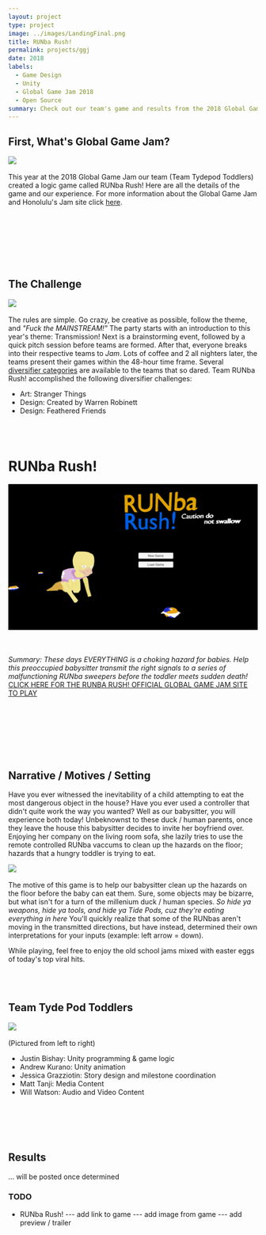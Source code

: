 ```yaml
---
layout: project
type: project
image: ../images/LandingFinal.png
title: RUNba Rush!
permalink: projects/ggj
date: 2018
labels:
  - Game Design
  - Unity
  - Global Game Jam 2018
  - Open Source
summary: Check out our team's game and results from the 2018 Global Game Jam competition! 
---
```


## First, What's Global Game Jam? 
<img class="ui small left floated rounded image" src="https://pbs.twimg.com/media/DTVBnngV4AENpyg.jpg:large">

This year at the 2018 Global Game Jam our team (Team Tydepod Toddlers) created a logic game called RUNba Rush! Here are all the details of the game and our experience. For more information about the Global Game Jam and Honolulu's Jam site click [here](https://medium.com/@spyhi/hey-honolulu-global-game-jam-2018-is-from-january-26-18-lets-get-ready-5f5c518962a). 

<br><br><br><br><br><br>
## The Challenge
<img class="ui medium right floated rounded image" src="https://globalgamejam.org/sites/default/files/styles/responsive_large__wide/public/field_news_story_image_video/transmission.jpg?itok=vXkYGCpc&timestamp=1516999123"> 

The rules are simple. Go crazy, be creative as possible, follow the theme, and *"Fuck the MAINSTREAM!"* The party starts with an introduction to this year's theme: Transmission! Next is a brainstorming event, followed by a quick pitch session before teams are formed. After that, everyone breaks into their respective teams to *Jam*. Lots of coffee and 2 all nighters later, the teams present their games within the 48-hour time frame. Several [diversifier categories](https://globalgamejam.org/news/ggj18-diversifiers) are available to the teams that so dared. Team RUNba Rush! accomplished the following diversifier challenges: 
- Art: Stranger Things
- Design: Created by Warren Robinett
- Design: Feathered Friends


<br><br>
# RUNba Rush!
 <img class="ui small left floated rounded image" src="../images/WelcomeScreen.png">
<br><br><br>

*Summary: These days EVERYTHING is a choking hazard for babies. 
Help this preoccupied babysitter transmit the right signals to a series of malfunctioning RUNba sweepers before the toddler meets sudden death!* 
[CLICK HERE FOR THE RUNBA RUSH! OFFICIAL GLOBAL GAME JAM SITE TO PLAY](https://globalgamejam.org/2018/games/runba-rush)

<br><br><br><br><br><br>
## Narrative / Motives / Setting
Have you ever witnessed the inevitability of a child attempting to eat the most dangerous object in the house? Have you ever used a controller that didn't quite work the way you wanted? Well as our babysitter, you will experience both today! Unbeknownst to these duck / human parents, once they leave the house this babysitter decides to invite her boyfriend over. Enjoying her company on the living room sofa, she lazily tries to use the remote controlled RUNba vaccums to clean up the hazards on the floor; hazards that a hungry toddler is trying to eat. 

<img class="ui medium left floated rounded image" src="https://pixel.nymag.com/imgs/daily/selectall/2017/12/28/28-tide-pods-kid.w710.h473.jpg">

The motive of this game is to help our babysitter clean up the hazards on the floor before the baby can eat them. Sure, some objects may be bizarre, but what isn't for a turn of the millenium duck / human species. *So hide ya weapons, hide ya tools, and hide ya Tide Pods, cuz they're eating everything in here* You'll quickly realize that some of the RUNbas aren't moving in the transmitted directions, but have instead, determined their own interpretations for your inputs (example: left arrow = down). 

While playing, feel free to enjoy the old school jams mixed with easter eggs of today's top viral hits.

<br><br>
## Team Tyde Pod Toddlers
<img class="ui medium right floated rounded image"  src="https://globalgamejam.org/sites/default/files/styles/responsive_large__wide/public/field_news_story_image_video/transmission.jpg?itok=vXkYGCpc&timestamp=1516999123">

(Pictured from left to right) 
- Justin Bishay: Unity programming & game logic
- Andrew Kurano: Unity animation
- Jessica Grazziotin: Story design and milestone coordination
- Matt Tanji: Media Content
- Will Watson: Audio and Video Content


<br><br><br><br>
## Results
... will be posted once determined



### TODO

- RUNba Rush!
--- add link to game
--- add image from game
--- add preview / trailer








